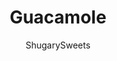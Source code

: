 ---
layout: ../../layouts/MarkdownPostLayout.astro
title: Guacamole
author: ShugarySweets
pubDate: 2019-12-28
description: "A classic Guacamole recipe perfect for scooping, dipping and topping. With creamy avocado and the bite of red onion, this Guacamole makes a perfect appetizer or accompaniment to any Mexican meal. "
image_url: https://www.shugarysweets.com/wp-content/uploads/2013/05/Guacamole-015-scaled.jpg
tags: ["Appetizers","Mexican"]
calories: 141
protein: 2
carbohydrates: 9
fats: 12
fiber: 6
ingredients: ["5 ripe avocados","2 Roma tomatoes, diced","1 small red onion, diced","1 1/2 limes, juiced","1/4 cup cilantro, fresh, snipped","1 teaspoon kosher salt","2 cloves garlic, pressed"]
serves: 12
time: "1 hour 15 minutes"
prepTime: "15 minutes"
instructions: ["In a large bowl, mash avocados with potato masher until desired consistency. I like to leave lots of chunks in my guacamole.","Add diced tomatoes, diced onion, lime juice, cilantro, salt and garlic. Mix completely.","Cover and refrigerate for an hour to allow flavors to blend. Serve with tortilla chips and enjoy (I love the blue corn tortilla chips)!"]
nutrition: ["141 calories","9 grams carbohydrates","0 milligrams cholesterol","12 grams fat","6 grams fiber","2 grams protein","2 grams saturated fat","112 milligrams sodium","1 grams sugar","0 grams trans fat","10 grams unsaturated fat"]
---